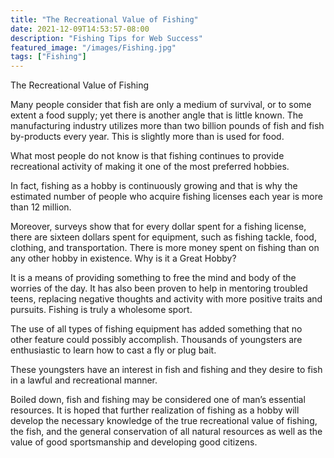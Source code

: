 ```yaml
---
title: "The Recreational Value of Fishing"
date: 2021-12-09T14:53:57-08:00
description: "Fishing Tips for Web Success"
featured_image: "/images/Fishing.jpg"
tags: ["Fishing"]
---
```


The Recreational Value of Fishing

Many people consider that fish are only a medium of survival, or to some extent a food supply; yet there is another angle that is little known. The manufacturing industry utilizes more than two billion pounds of fish and fish by-products every year. This is slightly more than is used for food.

What most people do not know is that fishing continues to provide recreational activity of making it one of the most preferred hobbies. 

In fact, fishing as a hobby is continuously growing and that is why the estimated number of people who acquire fishing licenses each year is more than 12 million.

Moreover, surveys show that for every dollar spent for a fishing license, there are sixteen dollars spent for equipment, such as fishing tackle, food, clothing, and transportation. There is more money spent on fishing than on any other hobby in existence. 
Why is it a Great Hobby?

It is a means of providing something to free the mind and body of the worries of the day.  It has also been proven to help in mentoring troubled teens, replacing negative thoughts and activity with more positive traits and pursuits.  Fishing is truly a wholesome sport.

The use of all types of fishing equipment has added something that no other feature could possibly accomplish. Thousands of youngsters are enthusiastic to learn how to cast a fly or plug bait. 

These youngsters have an interest in fish and fishing and they desire to fish in a lawful and recreational manner.
 
Boiled down, fish and fishing may be considered one of man’s essential resources.  It is hoped that further realization of fishing as a hobby will develop the necessary knowledge of the true recreational value of fishing, the fish, and the general conservation of all natural resources as well as the value of good sportsmanship and developing good citizens.

